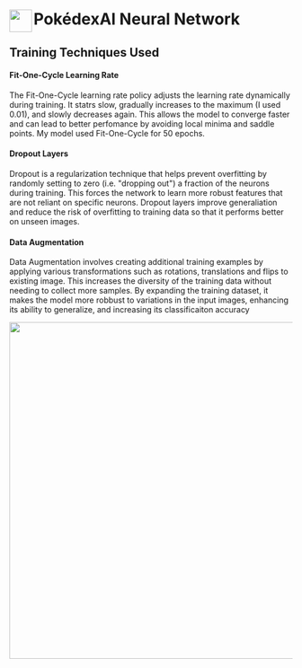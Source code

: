 <span align="left">
  <img src="https://cdn-icons-png.flaticon.com/512/6461/6461928.png" width=40 height=40 align="left">
  <h1 align="left">PokédexAI Neural Network</h1>
</span>

## Training Techniques Used

<div>
  <p>
    <h4>Fit-One-Cycle Learning Rate</h4> 
    The Fit-One-Cycle learning rate policy adjusts the learning rate dynamically during training. It statrs slow, gradually increases to the maximum (I used 0.01), and slowly decreases again.
    This allows the model to converge faster and can lead to better perfomance by avoiding local minima and saddle points. My model used Fit-One-Cycle for 50 epochs.
  </p>
  <p>
    <h4>Dropout Layers</h4> 
     Dropout is a regularization technique that helps prevent overfitting by randomly setting to zero (i.e. "dropping out") a fraction of the neurons during training. This forces the network to learn more robust
     features that are not reliant on specific neurons. Dropout layers improve generaliation and reduce the risk of overfitting to training data so that it performs better on unseen images.
  </p>
  <p>
    <h4>Data Augmentation</h4>
    Data Augmentation involves creating additional training examples by applying various transformations such as rotations, translations and flips to existing image. This increases the diversity of the training data
    without needing to collect more samples. By expanding the training dataset, it makes the model more robbust to variations in the input images, enhancing its ability to generalize, and increasing its classificaiton accuracy
  </p>
</div>


<img src="https://github.com/user-attachments/assets/6983d675-12b1-4000-b943-ff6dc8b6bc07" width=600/>
